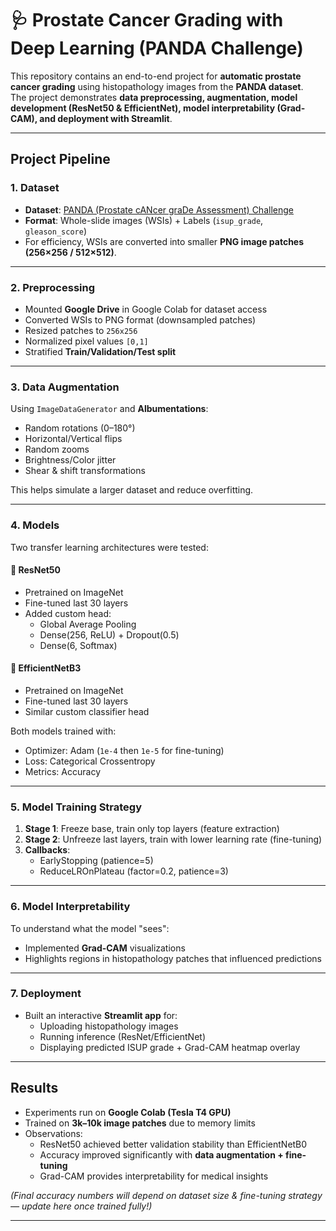 # 🩺 Prostate Cancer Grading with Deep Learning (PANDA Challenge)

This repository contains an end-to-end project for **automatic prostate cancer grading** using histopathology images from the **PANDA dataset**.  
The project demonstrates **data preprocessing, augmentation, model development (ResNet50 & EfficientNet), model interpretability (Grad-CAM), and deployment with Streamlit**.

---

##  Project Pipeline

### 1. Dataset
- **Dataset**: [PANDA (Prostate cANcer graDe Assessment) Challenge](https://www.kaggle.com/competitions/prostate-cancer-grade-assessment/data)  
- **Format**: Whole-slide images (WSIs) + Labels (`isup_grade`, `gleason_score`)  
- For efficiency, WSIs are converted into smaller **PNG image patches (256×256 / 512×512)**.

---

### 2. Preprocessing
- Mounted **Google Drive** in Google Colab for dataset access
- Converted WSIs to PNG format (downsampled patches)
- Resized patches to `256x256`
- Normalized pixel values `[0,1]`
- Stratified **Train/Validation/Test split**

---

### 3. Data Augmentation
Using `ImageDataGenerator` and **Albumentations**:
- Random rotations (0–180°)
- Horizontal/Vertical flips
- Random zooms
- Brightness/Color jitter
- Shear & shift transformations

This helps simulate a larger dataset and reduce overfitting.

---

### 4. Models
Two transfer learning architectures were tested:

#### 🔹 ResNet50
- Pretrained on ImageNet  
- Fine-tuned last 30 layers  
- Added custom head:
  - Global Average Pooling  
  - Dense(256, ReLU) + Dropout(0.5)  
  - Dense(6, Softmax)  

#### 🔹 EfficientNetB3
- Pretrained on ImageNet  
- Fine-tuned last 30 layers  
- Similar custom classifier head  

Both models trained with:
- Optimizer: Adam (`1e-4` then `1e-5` for fine-tuning)  
- Loss: Categorical Crossentropy  
- Metrics: Accuracy  

---

### 5. Model Training Strategy
1. **Stage 1**: Freeze base, train only top layers (feature extraction)  
2. **Stage 2**: Unfreeze last layers, train with lower learning rate (fine-tuning)  
3. **Callbacks**:
   - EarlyStopping (patience=5)  
   - ReduceLROnPlateau (factor=0.2, patience=3)  

---

### 6. Model Interpretability
To understand what the model "sees":
- Implemented **Grad-CAM** visualizations
- Highlights regions in histopathology patches that influenced predictions

---

### 7. Deployment
- Built an interactive **Streamlit app** for:
  - Uploading histopathology images  
  - Running inference (ResNet/EfficientNet)  
  - Displaying predicted ISUP grade + Grad-CAM heatmap overlay  

---

##  Results
- Experiments run on **Google Colab (Tesla T4 GPU)**  
- Trained on **3k–10k image patches** due to memory limits  
- Observations:
  - ResNet50 achieved better validation stability than EfficientNetB0  
  - Accuracy improved significantly with **data augmentation + fine-tuning**  
  - Grad-CAM provides interpretability for medical insights  

*(Final accuracy numbers will depend on dataset size & fine-tuning strategy — update here once trained fully!)*

---


